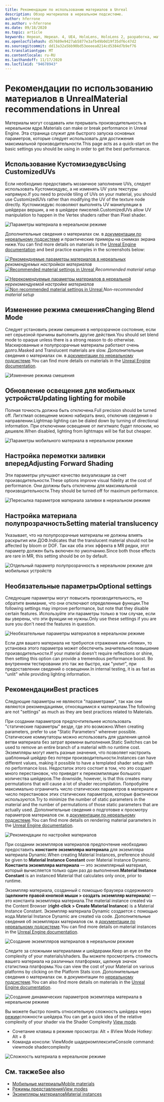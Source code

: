 ```yaml
---
title: Рекомендации по использованию материалов в Unreal
description: Обзор материалов в нереальном подсистеме.
author: hferrone
ms.author: v-hferrone
ms.date: 09/18/2020
ms.topic: article
keywords: Нереал, Нереал. 4, UE4, HoloLens, HoloLens 2, разработка, материалы, документация, руководства, функции, голограммы, Разработка игр, гарнитура смешанной реальности, гарнитура Windows Mixed Reality, гарнитура виртуальной реальности
ms.openlocfilehash: d57689e9427ab5877e3afb49b0d19f35df6c47d2
ms.sourcegitcommit: dd13a32a5bb90bd53eeeea8214cd5384d7b9ef76
ms.translationtype: MT
ms.contentlocale: ru-RU
ms.lasthandoff: 11/17/2020
ms.locfileid: "94678943"
---
```

# <a name="material-recommendations-in-unreal"></a><span data-ttu-id="0f68d-104">Рекомендации по использованию материалов в Unreal</span><span class="sxs-lookup"><span data-stu-id="0f68d-104">Material recommendations in Unreal</span></span>

<span data-ttu-id="0f68d-105">Материалы могут создавать или прерывать производительность в нереальном ядре.</span><span class="sxs-lookup"><span data-stu-id="0f68d-105">Materials can make or break performance in Unreal Engine.</span></span> <span data-ttu-id="0f68d-106">Эта страница служит для быстрого запуска основных параметров, которые следует использовать для достижения максимальной производительности.</span><span class="sxs-lookup"><span data-stu-id="0f68d-106">This page acts as a quick-start on the basic settings you should be using in order to get the best performance.</span></span>

## <a name="using-customizeduvs"></a><span data-ttu-id="0f68d-107">Использование Кустомизедувс</span><span class="sxs-lookup"><span data-stu-id="0f68d-107">Using CustomizedUVs</span></span>

<span data-ttu-id="0f68d-108">Если необходимо предоставить мозаичное заполнение UVs, следует использовать Кустомизедувс, а не изменять UV узла текстуры напрямую.</span><span class="sxs-lookup"><span data-stu-id="0f68d-108">If you need to provide tiling of UVs on your material, you should use CustomizedUVs rather than modifying the UV of the texture node directly.</span></span> <span data-ttu-id="0f68d-109">Кустомизедувс позволяют выполнять UV манипуляции в шейдерах вершин, а не в шейдере пикселей.</span><span class="sxs-lookup"><span data-stu-id="0f68d-109">CustomizedUVs allow UV manipulation to happen in the Vertex shaders rather than Pixel shader.</span></span> 

![Параметры материала в нереальном режиме](images/unreal-materials-img-01c.png)

<span data-ttu-id="0f68d-111">Дополнительные сведения о материалах см. в [документации по нереальному подсистеме](https://docs.unrealengine.com/Platforms/Mobile/Materials/index.html) и практические примеры на снимках экрана ниже.</span><span class="sxs-lookup"><span data-stu-id="0f68d-111">You can find more details on materials in the [Unreal Engine documentation](https://docs.unrealengine.com/Platforms/Mobile/Materials/index.html) and best practice examples in the screenshots below:</span></span>

<span data-ttu-id="0f68d-112">[ ![ Рекомендуемые параметры материалов в нереальных ](images/unreal-materials-img-01.png) ](images/unreal-materials-img-01.png#lightbox) 
 *рекомендуемых настройках материалов*</span><span class="sxs-lookup"><span data-stu-id="0f68d-112">[ ![Recommended material settings in Unreal](images/unreal-materials-img-01.png) ](images/unreal-materials-img-01.png#lightbox)
*Recommended material setup*</span></span>

<span data-ttu-id="0f68d-113">[ ![ Нерекомендуемые параметры материалов в нереальной ](images/unreal-materials-img-01b.png) ](images/unreal-materials-img-01b.png#lightbox) 
 *нерекомендуемой настройке материалов*</span><span class="sxs-lookup"><span data-stu-id="0f68d-113">[ ![Non recommended material settings in Unreal](images/unreal-materials-img-01b.png) ](images/unreal-materials-img-01b.png#lightbox)
*Non-recommended material setup*</span></span>

## <a name="changing-blend-mode"></a><span data-ttu-id="0f68d-114">Изменение режима смешения</span><span class="sxs-lookup"><span data-stu-id="0f68d-114">Changing Blend Mode</span></span>

<span data-ttu-id="0f68d-115">Следует установить режим смешения в непрозрачное состояние, если нет серьезной причины выполнить другие действия.</span><span class="sxs-lookup"><span data-stu-id="0f68d-115">You should set blend mode to opaque unless there is a strong reason to do otherwise.</span></span> <span data-ttu-id="0f68d-116">Маскированные и полупрозрачные материалы работают очень долго.</span><span class="sxs-lookup"><span data-stu-id="0f68d-116">Masked and Translucent materials are slow.</span></span> <span data-ttu-id="0f68d-117">Дополнительные сведения о материалах см. в [документации по нереальному подсистеме](https://docs.unrealengine.com/Platforms/Mobile/Materials/index.html).</span><span class="sxs-lookup"><span data-stu-id="0f68d-117">You can find more details on materials in the [Unreal Engine documentation](https://docs.unrealengine.com/Platforms/Mobile/Materials/index.html).</span></span>

![Изменение режима смешения](images/unreal-materials-img-02.jpg)

## <a name="updating-lighting-for-mobile"></a><span data-ttu-id="0f68d-119">Обновление освещения для мобильных устройств</span><span class="sxs-lookup"><span data-stu-id="0f68d-119">Updating lighting for mobile</span></span>

<span data-ttu-id="0f68d-120">Полная точность должна быть отключена.</span><span class="sxs-lookup"><span data-stu-id="0f68d-120">Full precision should be turned off.</span></span> <span data-ttu-id="0f68d-121">Лигхтмап освещение можно набирать вниз, отключив сведения о направлении.</span><span class="sxs-lookup"><span data-stu-id="0f68d-121">Lightmap lighting can be dialed down by turning of directional information.</span></span> <span data-ttu-id="0f68d-122">При отключении освещение от лигхтмапс будет плоским, но дешевле.</span><span class="sxs-lookup"><span data-stu-id="0f68d-122">When disabled, lighting from lightmaps will be flat but cheaper.</span></span>

![Параметры мобильного материала в нереальном режиме](images/unreal-materials-img-03.jpg)

## <a name="adjusting-forward-shading"></a><span data-ttu-id="0f68d-124">Настройка перемотки заливки вперед</span><span class="sxs-lookup"><span data-stu-id="0f68d-124">Adjusting Forward Shading</span></span>

<span data-ttu-id="0f68d-125">Эти параметры улучшают качество визуализации за счет производительности.</span><span class="sxs-lookup"><span data-stu-id="0f68d-125">These options improve visual fidelity at the cost of performance.</span></span> <span data-ttu-id="0f68d-126">Они должны быть отключены для максимальной производительности.</span><span class="sxs-lookup"><span data-stu-id="0f68d-126">They should be turned off for maximum performance.</span></span>

![Пересылка параметров материала заливки в нереальном режиме](images/unreal-materials-img-04.jpg)

## <a name="setting-material-translucency"></a><span data-ttu-id="0f68d-128">Настройка материала полупрозрачность</span><span class="sxs-lookup"><span data-stu-id="0f68d-128">Setting material translucency</span></span>

<span data-ttu-id="0f68d-129">Указывает, что на полупрозрачные материалы не должны влиять раскрытия или ДОФ.</span><span class="sxs-lookup"><span data-stu-id="0f68d-129">Indicates that the translucent material should not be affected by bloom or DOF.</span></span> <span data-ttu-id="0f68d-130">Так как оба этих эффекта в MR редки, этот параметр должен быть включен по умолчанию.</span><span class="sxs-lookup"><span data-stu-id="0f68d-130">Since both those effects are rare in MR, this setting should be on by default.</span></span>

![Отдельный параметр полупрозрачность в нереальном режиме для мобильных устройств](images/unreal-materials-img-05.jpg)

## <a name="optional-settings"></a><span data-ttu-id="0f68d-132">Необязательные параметры</span><span class="sxs-lookup"><span data-stu-id="0f68d-132">Optional settings</span></span>

<span data-ttu-id="0f68d-133">Следующие параметры могут повысить производительность, но обратите внимание, что они отключают определенные функции.</span><span class="sxs-lookup"><span data-stu-id="0f68d-133">The following settings may improve performance, but note that they disable certain features.</span></span> <span data-ttu-id="0f68d-134">Используйте эти параметры только в том случае, если вы уверены, что эти функции не нужны.</span><span class="sxs-lookup"><span data-stu-id="0f68d-134">Only use these settings if you are sure you don't need the features in question.</span></span>

![Необязательные параметры материалов в нереальном режиме](images/unreal-materials-img-06.jpg)

<span data-ttu-id="0f68d-136">Если для вашего материала не требуются отражения или «блики», то установка этого параметра может обеспечить значительное повышение производительности.</span><span class="sxs-lookup"><span data-stu-id="0f68d-136">If your material doesn't require reflections or shine, then setting this option can provide a tremendous performance boost.</span></span> <span data-ttu-id="0f68d-137">Во внутреннем тестировании это так же быстро, как "унлит", при предоставлении сведений о освещении.</span><span class="sxs-lookup"><span data-stu-id="0f68d-137">In internal testing, it is as fast as "unlit" while providing lighting information.</span></span>

## <a name="best-practices"></a><span data-ttu-id="0f68d-138">Рекомендации</span><span class="sxs-lookup"><span data-stu-id="0f68d-138">Best practices</span></span>

<span data-ttu-id="0f68d-139">Следующие параметры не являются "параметрами", так как они являются рекомендациями, относящимися к материалам.</span><span class="sxs-lookup"><span data-stu-id="0f68d-139">The following are not "settings" as much as they are best practices related to Materials.</span></span>

<span data-ttu-id="0f68d-140">При создании параметров предпочтительнее использовать "статические параметры" везде, где это возможно.</span><span class="sxs-lookup"><span data-stu-id="0f68d-140">When creating parameters, prefer to use "Static Parameters" wherever possible.</span></span> <span data-ttu-id="0f68d-141">Статические коммутаторы можно использовать для удаления целой ветви материала без затрат времени выполнения.</span><span class="sxs-lookup"><span data-stu-id="0f68d-141">Static Switches can be used to remove an entire branch of a material with no runtime cost.</span></span> <span data-ttu-id="0f68d-142">Экземпляры могут иметь разные значения, что позволяет настроить шаблонный шейдер без потери производительности.</span><span class="sxs-lookup"><span data-stu-id="0f68d-142">Instances can have different values, making it possible to have a templated shader setup with no performance loss.</span></span> <span data-ttu-id="0f68d-143">Недостаток этого состоит в том, что это создает много перестановок, что приведет к перекомпиляции большого количества шейдеров.</span><span class="sxs-lookup"><span data-stu-id="0f68d-143">The downside, however, is that this creates many permutations that will cause a lot of shader recompilation.</span></span> <span data-ttu-id="0f68d-144">Попробуйте максимально ограничить число статических параметров в материале и число перестановок этих статических параметров, которые фактически используются.</span><span class="sxs-lookup"><span data-stu-id="0f68d-144">Try to minimize the number of static parameters in the material and the number of permutations of those static parameters that are actually used.</span></span> <span data-ttu-id="0f68d-145">Дополнительные сведения о подготовке к просмотру параметров материалов см. в [документации по нереальному подсистеме](https://docs.unrealengine.com/Engine/Rendering/Materials/ExpressionReference/Parameters/index.html#staticswitchparameter).</span><span class="sxs-lookup"><span data-stu-id="0f68d-145">You can find more details on rendering material parameters in the [Unreal Engine documentation](https://docs.unrealengine.com/Engine/Rendering/Materials/ExpressionReference/Parameters/index.html#staticswitchparameter).</span></span>

![Рекомендации по настройке материалов](images/unreal-materials-img-07.jpg)

<span data-ttu-id="0f68d-147">При создании экземпляров материалов предпочтение необходимо предоставить **константе экземпляра материала** для экземпляра материала Dynamic.</span><span class="sxs-lookup"><span data-stu-id="0f68d-147">When creating Material Instances, preference should be given to **Material Instance Constant** over Material Instance Dynamic.</span></span> <span data-ttu-id="0f68d-148">**Константа экземпляра материала** — это экземплярный материал, который вычисляется только один раз до выполнения.</span><span class="sxs-lookup"><span data-stu-id="0f68d-148">**Material Instance Constant** is an instanced Material that calculates only once, prior to runtime.</span></span>

<span data-ttu-id="0f68d-149">Экземпляр материала, созданный с помощью браузера содержимого (**щелкните правой кнопкой мыши > создать экземпляр материала**) — это константа экземпляра материала.</span><span class="sxs-lookup"><span data-stu-id="0f68d-149">The material instance created via the Content Browser (**right-click > Create Material Instance**) is a Material Instance Constant.</span></span> <span data-ttu-id="0f68d-150">Экземпляр материала Dynamic создается с помощью кода.</span><span class="sxs-lookup"><span data-stu-id="0f68d-150">Material Instance Dynamic are created via code.</span></span> <span data-ttu-id="0f68d-151">Дополнительные сведения об экземплярах материалов см. в [документации по нереальному подсистеме](https://docs.unrealengine.com/Engine/Rendering/Materials/MaterialInstances/index.html).</span><span class="sxs-lookup"><span data-stu-id="0f68d-151">You can find more details on material instances in the [Unreal Engine documentation](https://docs.unrealengine.com/Engine/Rendering/Materials/MaterialInstances/index.html).</span></span>

![Создание экземпляров материалов в нереальном режиме](images/unreal-materials-img-08.png)

<span data-ttu-id="0f68d-153">Следите за сложными материалами и шейдерами.</span><span class="sxs-lookup"><span data-stu-id="0f68d-153">Keep an eye on the complexity of your materials/shaders.</span></span> <span data-ttu-id="0f68d-154">Вы можете просмотреть стоимость вашего материала на различных платформах, щелкнув значок статистика платформы.</span><span class="sxs-lookup"><span data-stu-id="0f68d-154">You can view the cost of your Material on various platforms by clicking on the Platform Stats icon.</span></span> <span data-ttu-id="0f68d-155">Дополнительные сведения о материалах см. в документации по [нереальному подсистеме](https://docs.unrealengine.com/Platforms/Mobile/Materials/index.html).</span><span class="sxs-lookup"><span data-stu-id="0f68d-155">You can also find more details on materials in the [Unreal Engine documentation](https://docs.unrealengine.com/Platforms/Mobile/Materials/index.html).</span></span>

![Создание динамических параметров экземпляра материала в нереальном режиме](images/unreal-materials-img-09.png)

<span data-ttu-id="0f68d-157">Вы можете быстро понять относительную сложность шейдера через [режим](https://docs.unrealengine.com/Engine/UI/LevelEditor/Viewports/ViewModes/index.html)сложности шейдера.</span><span class="sxs-lookup"><span data-stu-id="0f68d-157">You can get a quick idea of the relative complexity of your shader via the Shader Complexity [View mode](https://docs.unrealengine.com/Engine/UI/LevelEditor/Viewports/ViewModes/index.html).</span></span>

* <span data-ttu-id="0f68d-158">Сочетание клавиш в режиме просмотра: Alt + 8</span><span class="sxs-lookup"><span data-stu-id="0f68d-158">View Mode Hotkey: Alt + 8</span></span>
* <span data-ttu-id="0f68d-159">Команда консоли: ViewMode шадеркомплексити</span><span class="sxs-lookup"><span data-stu-id="0f68d-159">Console command: viewmode shadercomplexity</span></span>

![Сложность материала в нереальном режиме](images/unreal-materials-img-10.png)

## <a name="see-also"></a><span data-ttu-id="0f68d-161">См. также</span><span class="sxs-lookup"><span data-stu-id="0f68d-161">See also</span></span>
* [<span data-ttu-id="0f68d-162">Мобильные материалы</span><span class="sxs-lookup"><span data-stu-id="0f68d-162">Mobile materials</span></span>](https://docs.unrealengine.com/Platforms/Mobile/Materials/index.html)
* [<span data-ttu-id="0f68d-163">Режимы представления</span><span class="sxs-lookup"><span data-stu-id="0f68d-163">View modes</span></span>](https://docs.unrealengine.com/Engine/UI/LevelEditor/Viewports/ViewModes/index.html)
* [<span data-ttu-id="0f68d-164">Экземпляры материалов</span><span class="sxs-lookup"><span data-stu-id="0f68d-164">Material instances</span></span>](https://docs.unrealengine.com/Engine/Rendering/Materials/MaterialInstances/index.html)
